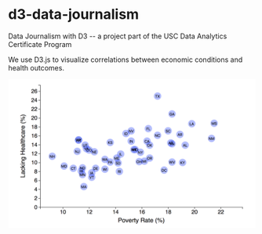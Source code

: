 # d3-data-journalism
Data Journalism with D3 -- a project part of the USC Data Analytics Certificate Program

We use D3.js to visualize correlations between economic conditions and health outcomes.

<img src="d3.png">